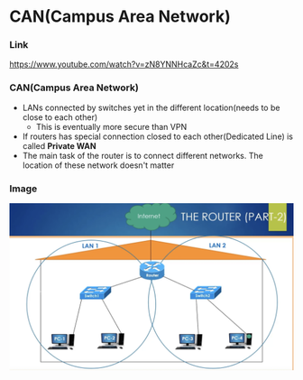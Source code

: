 # CAN(Campus Area Network)

### Link
https://www.youtube.com/watch?v=zN8YNNHcaZc&t=4202s

### CAN(Campus Area Network)
 - LANs connected by switches yet in the different location(needs to be close to each other)
   - This is eventually more secure than VPN
 -  If routers has special connection closed to each other(Dedicated Line) is called **Private WAN**
 -  The main task of the router is to connect different networks. The location of these network doesn't matter

### Image
![image info](../images/Router2.png)
